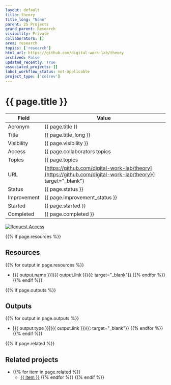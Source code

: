 ```yaml
---
layout: default
title: theory
title_long: "None"
parent: 25 Projects
grand_parent: Research
visibility: Private
collaborators: []
area: research
topics: ['research']
html_url: https://github.com/digital-work-lab/theory
archived: False
updated_recently: True
associated_projects: []
labot_workflow_status: not-applicable
project_type: ['colrev']
---
```


# {{ page.title }}

Field               | Value
------------------- | ----------------------------------
Acronym             | {{ page.title }}
Title               | {{ page.title_long }}
Visibility          | {{ page.visibility }}
Access              | {{ page.collaborators topics | join: ", "}}
Topics              | {{ page.topics | join: ", " }}
URL                 | [https://github.com/digital-work-lab/theory](https://github.com/digital-work-lab/theory){: target="_blank"}
Status              | {{ page.status }}
Improvement         | {{ page.improvement_status }}
Started             | {{ page.started }}
Completed           | {{ page.completed }}

[![Request Access](https://img.shields.io/badge/Request-Access-blue?style=for-the-badge)](https://github.com/digital-work-lab/handbook/issues/new?assignees=geritwagner&labels=access+request&template=request-repo-access.md&title=%5BAccess+Request%5D+Request+for+access+to+repository)

{{% if page.resources %}}
## Resources

  {{% for output in page.resources %}}
  - [{{ output.name }}]({{ output.link }}){{: target="_blank"}}
  {{% endfor %}}
{{% endif %}}

{{% if page.outputs %}}
## Outputs

  {{% for output in page.outputs %}}
  - [{{ output.type }}]({{ output.link }}){{: target="_blank"}}
  {{% endfor %}}
{{% endif %}}

{{% if page.related %}}
## Related projects 

- {{% for item in page.related %}}
  - <a href="{{ item }}">{{ item }}</a>
{{% endfor %}}
{{% endif %}}
